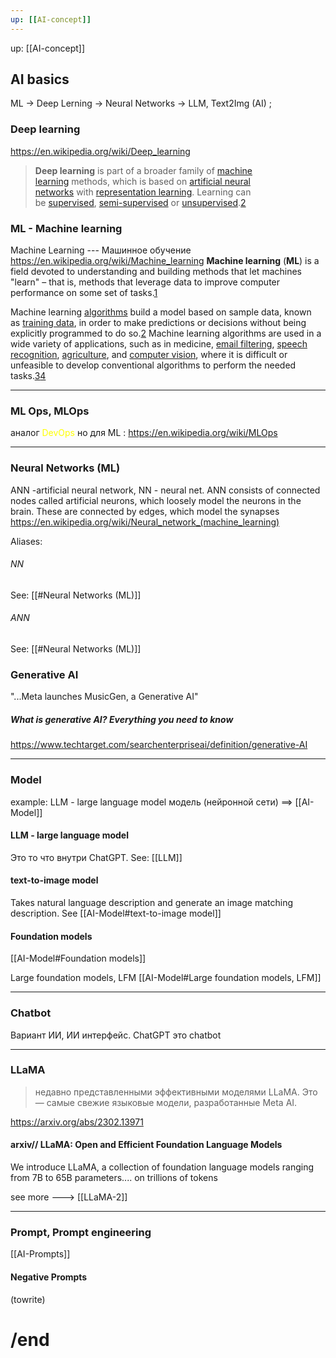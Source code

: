 ```yaml
---
up: [[AI-concept]]
---
```

up: [[AI-concept]]
## AI basics
ML -> Deep Lerning -> Neural Networks -> LLM, Text2Img  (AI) ;

### Deep learning
https://en.wikipedia.org/wiki/Deep_learning
> **Deep learning** is part of a broader family of [machine learning](https://en.wikipedia.org/wiki/Machine_learning "Machine learning") methods, which is based on [artificial neural networks](https://en.wikipedia.org/wiki/Artificial_neural_network "Artificial neural network") with [representation learning](https://en.wikipedia.org/wiki/Representation_learning "Representation learning"). Learning can be [supervised](https://en.wikipedia.org/wiki/Supervised_learning "Supervised learning"), [semi-supervised](https://en.wikipedia.org/wiki/Semi-supervised_learning "Semi-supervised learning") or [unsupervised](https://en.wikipedia.org/wiki/Unsupervised_learning "Unsupervised learning").[2](https://en.wikipedia.org/wiki/Deep_learning#cite_note-NatureBengio-2)

### ML - Machine learning
Machine Learning  ---  Машинное обучение
https://en.wikipedia.org/wiki/Machine_learning
**Machine learning** (**ML**) is a field devoted to understanding and building methods that let machines "learn" – that is, methods that leverage data to improve computer performance on some set of tasks.[1](https://en.wikipedia.org/wiki/Machine_learning#cite_note-1)

Machine learning [algorithms](https://en.wikipedia.org/wiki/Algorithm "Algorithm") build a model based on sample data, known as [training data](https://en.wikipedia.org/wiki/Training_data "Training data"), in order to make predictions or decisions without being explicitly programmed to do so.[2](https://en.wikipedia.org/wiki/Machine_learning#cite_note-2) Machine learning algorithms are used in a wide variety of applications, such as in medicine, [email filtering](https://en.wikipedia.org/wiki/Email_filtering "Email filtering"), [speech recognition](https://en.wikipedia.org/wiki/Speech_recognition "Speech recognition"), [agriculture](https://en.wikipedia.org/wiki/Agriculture "Agriculture"), and [computer vision](https://en.wikipedia.org/wiki/Computer_vision "Computer vision"), where it is difficult or unfeasible to develop conventional algorithms to perform the needed tasks.[3](https://en.wikipedia.org/wiki/Machine_learning#cite_note-tvt-3)[4](https://en.wikipedia.org/wiki/Machine_learning#cite_note-4)

---------
### ML Ops, MLOps
аналог  <font color="#ffff00">DevOps</font> но для ML : https://en.wikipedia.org/wiki/MLOps

-----
### Neural Networks (ML)
ANN -artificial neural network, NN - neural net. ANN consists of connected nodes called artificial neurons, which loosely model the neurons in the brain. These are connected by edges, which model the synapses
https://en.wikipedia.org/wiki/Neural_network_(machine_learning)

Aliases:
###### NN
See: [[#Neural Networks (ML)]]
###### ANN
See: [[#Neural Networks (ML)]]


### Generative AI
"...Meta launches MusicGen, a Generative AI"
##### What is generative AI? Everything you need to know
https://www.techtarget.com/searchenterpriseai/definition/generative-AI

---------
### Model
example: LLM - large language model
модель (нейронной сети) ==> [[AI-Model]]
#### LLM - large language model
Это то что внутри ChatGPT. See: [[LLM]]
#### text-to-image model 
Takes natural language description and generate an image matching description.  See [[AI-Model#text-to-image model]]
#### Foundation models
[[AI-Model#Foundation models]]

Large foundation models, LFM
[[AI-Model#Large foundation models, LFM]]

------
### Chatbot
Вариант ИИ, ИИ интерфейс.
ChatGPT это chatbot

-----

### LLaMA
> недавно представленными эффективными моделями LLaMA. Это — самые свежие языковые модели, разработанные Meta AI. 

https://arxiv.org/abs/2302.13971
#### arxiv// LLaMA: Open and Efficient Foundation Language Models
We introduce LLaMA, a collection of foundation language models ranging from 7B to 65B parameters.... on trillions of tokens

see more ---> [[LLaMA-2]]

----
### Prompt, Prompt engineering
[[AI-Prompts]]

#### Negative Prompts 
(towrite)


# /end

